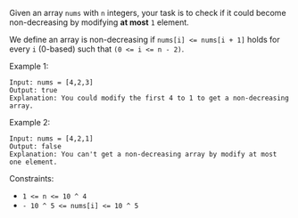 Given an array `nums` with `n` integers, your task is to check if it could become non-decreasing by modifying **at most** `1` element.

We define an array is non-decreasing if `nums[i] <= nums[i + 1]` holds for every `i` (0-based) such that `(0 <= i <= n - 2)`.

 

Example 1:
```
Input: nums = [4,2,3]
Output: true
Explanation: You could modify the first 4 to 1 to get a non-decreasing array.
```
Example 2:
```
Input: nums = [4,2,1]
Output: false
Explanation: You can't get a non-decreasing array by modify at most one element.
```

Constraints:

- `1 <= n <= 10 ^ 4`
- `- 10 ^ 5 <= nums[i] <= 10 ^ 5`